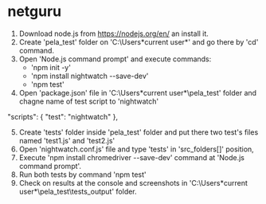 # netguru

1. Download node.js from https://nodejs.org/en/ an install it.
2. Create 'pela_test' folder on 'C:\Users\*current user*\' and go there by 'cd' command.
3. Open 'Node.js command prompt' and execute commands:
	- 'npm init -y'
	- 'npm install nightwatch --save-dev'
	- 'npm test'
4. Open 'package.json' file in 'C:\Users\*current user*\pela_test' folder and chagne name of test script to 'nightwatch'

"scripts": {
   "test": "nightwatch"
},

5. Create 'tests' folder inside 'pela_test' folder and put there two test's files named 'test1.js' and 'test2.js'
6. Open 'nightwatch.conf.js' file and type 'tests' in 'src_folders[]' position,
7. Execute 'npm install chromedriver --save-dev' command at 'Node.js command prompt'.
8. Run both tests by command 'npm test'
9. Check on results at the console and screenshots in 'C:\Users\*current user*\pela_test\tests_output' folder.
